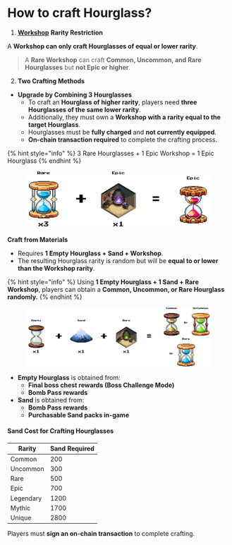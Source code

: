 # How to craft Hourglass?

1. [**Workshop**](../../../game-economy/economy-components/workshops.md) **Rarity Restriction**

A **Workshop can only craft Hourglasses of equal or lower rarity**.

> A **Rare Workshop** can craft **Common, Uncommon, and Rare Hourglasses** but **not Epic or higher**.

2. **Two Crafting Methods**

* **Upgrade by Combining 3 Hourglasses**
  * To craft an **Hourglass of higher rarity**, players need **three Hourglasses of the same lower rarity**.
  * Additionally, they must own a **Workshop with a rarity equal to the target Hourglass**.
  * Hourglasses must be **fully charged** and **not currently equipped**.
  * **On-chain transaction required** to complete the crafting process.

{% hint style="info" %}
3 Rare Hourglasses + 1 Epic Workshop = 1 Epic Hourglass
{% endhint %}

<figure><img src="../../../.gitbook/assets/3 Rare Hourglasses + 1 Epic Workshop = 1 Epic Hourglass.png" alt=""><figcaption></figcaption></figure>

**Craft from Materials**

* Requires **1 Empty Hourglass + Sand + Workshop**.
* The resulting Hourglass rarity is random but will be **equal to or lower than the Workshop rarity**.

{% hint style="info" %}
Using **1 Empty Hourglass + 1 Sand + Rare Workshop**, players can obtain a **Common, Uncommon, or Rare Hourglass randomly.**
{% endhint %}

<figure><img src="../../../.gitbook/assets/1_Empty_Hourglass_+_1_Sand_+_Rare_Workshop,_players_can_obtain_a.png" alt=""><figcaption></figcaption></figure>

* **Empty Hourglass** is obtained from:
  * **Final boss chest rewards (Boss Challenge Mode)**
  * **Bomb Pass rewards**
* **Sand** is obtained from:
  * **Bomb Pass rewards**
  * **Purchasable Sand packs in-game**

#### **Sand Cost for Crafting Hourglasses**

| Rarity    | Sand Required |
| --------- | ------------- |
| Common    | 200           |
| Uncommon  | 300           |
| Rare      | 500           |
| Epic      | 700           |
| Legendary | 1200          |
| Mythic    | 1700          |
| Unique    | 2800          |

Players must **sign an on-chain transaction** to complete crafting.
